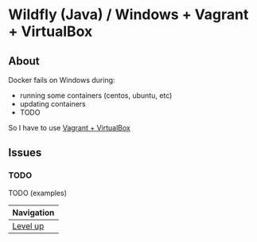 # Wildfly (Java) / Windows + Vagrant + VirtualBox #

## About ##

Docker fails on Windows during:

* running some containers (centos, ubuntu, etc)
* updating containers
* TODO

So I have to use [Vagrant + VirtualBox](../windows-and-vagrant-and-virtualbox/README.md)

## Issues ##

### TODO ###

TODO (examples)

| Navigation               |
| ------------------------ |
| [Level up](../README.md) |

